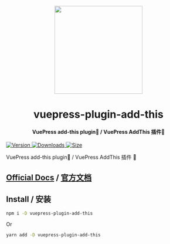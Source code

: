 <!-- markdownlint-disable -->
<p align="center">
  <img width="240" src="https://vuepress-theme-hope.github.io/logo.svg" style="text-align: center;"/>
</p>
<h1 align="center">vuepress-plugin-add-this</h1>
<h4 align="center">VuePress add-this plugin💌 / VuePress AddThis 插件💌</h4>

[![Version](https://img.shields.io/npm/v/vuepress-plugin-add-this.svg?style=flat-square&logo=npm) ![Downloads](https://img.shields.io/npm/dm/vuepress-plugin-add-this.svg?style=flat-square&logo=npm) ![Size](https://img.shields.io/bundlephobia/min/vuepress-plugin-add-this?style=flat-square&logo=npm)](https://www.npmjs.com/package/vuepress-plugin-add-this)

<!-- markdownlint-restore -->

VuePress add-this plugin💌 / VuePress AddThis 插件 💌

## [Official Docs](https://vuepress-theme-hope.github.io/v1/add-this/) / [官方文档](https://vuepress-theme-hope.github.io/v1/add-this/zh/)

## Install / 安装

```bash
npm i -D vuepress-plugin-add-this
```

Or

```bash
yarn add -D vuepress-plugin-add-this
```
